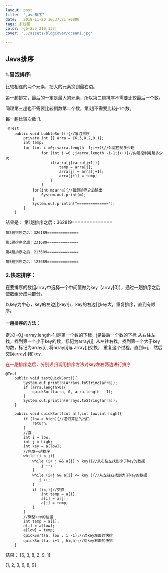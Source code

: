 ```yaml
---
layout: post
title:  "java排序"
date:   2018-11-20 10:37:21 +0800
tags: 多线程
color: rgb(255,210,132)
cover: '../assets/blogCover/ocean1.jpg'

---
```


## Java排序
### 1.冒泡排序:
比较相连的两个元素，把大的元素换到最右边。

第一趟排完，最后的一定是最大的元素，所以第二趟排序不需要比较最后一个数。

同理第三趟也不需要比较倒数第二个数，第j趟不需要比较j-1个数。

每一趟比较次数-1.

```
 @Test
    public void bubbleSort(){//冒泡排序
        private int [] arra = {6,3,8,2,9,1};
        int temp;
        for (int i =0;i<arra.length -1;i++){//外层控制多少趟
                for (int j =0 ;j<arra.length -i-1;j++){//内层控制每趟多少次
                    if(arra[j]>arra[j+1]){
                        temp = arra[j];
                        arra[j] = arra[j+1];
                        arra[j+1] = temp;
                    }
                }
            for(int m:arra){//每趟排序之后输出
                System.out.print(m);
            }
            System.out.println("==============");
        }
    }
```
结果是：
    第1趟排序之后：362819==============

    第2趟排序之后：326189==============

    第3趟排序之后：231689==============

    第4趟排序之后：213689==============

    第5趟排序之后：123689==============


### 2.快速排序：
在要排序的数组array中选择一个中间值做为key（array[0]），通过一趟排序之后使数组分成两部分，

以key为中心，key的左边比key小，key的右边比key大，重复排序，直到有顺序。

#### 一趟排序的方法：
定义i=0,j=array.length-1,i是第一个数的下标，j是最后一个数的下标
从右往左找，找到第一个小于key的数，标记为array[j],
从左往右找，找到第一个大于key的数，标记为array[i],
将array[i]与 array[j]交换，
重复这个过程，直到i=j，
然后交换array[i]和key.

<font color="#dd0000">在一趟排序之后，分别递归调用排序方法对key左右两边进行排序</font><br />



```
@Test
    public void testQuickSort(){
        System.out.println(Arrays.toString(arra));
        if (arra.length>0){
            quickSort(arra, 0, arra.length - 1);
        }
        System.out.println(Arrays.toString(arra));
    }

    public void quickSort(int a[],int low,int high){
        if (low > high){//递归算法的出口
            return;
        }
        //存
        int i = low;
        int j = high;
        int key = a[low];
        //完成一趟排序
        while (i < j){
            while (i< j && a[j] > key){//从右往左找到小于key的数据
                j --;
            }
            while (i<j && a[i] <= key ){//从左往右找到大于key的数据
               i ++;
            }
            if (i<j){//交换
                int temp = a[i];
                a[i] = a[j];
                a[j] = temp;
            }
        }
        //调整key的位置
        int temp = a[i];
        a[i] = a[low];
        a[low] = temp;
        quickSort(a, low , i -1);//对key左面的快排
        quickSort(a, i+1 , high);//对key右面的快排
    }

```

结果：
[6, 3, 8, 2, 9, 1]

[1, 2, 3, 6, 8, 9]










